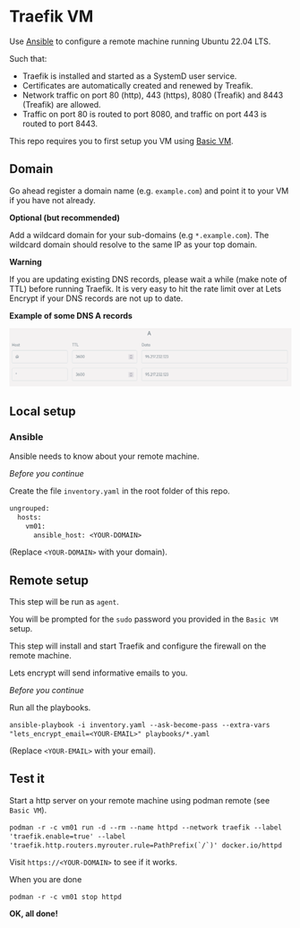 # Traefik VM

Use [Ansible](https://docs.ansible.com/ansible/latest/index.html) to configure a remote machine running Ubuntu 22.04 LTS.

Such that:

- Traefik is installed and started as a SystemD user service.
- Certificates are automatically created and renewed by Treafik.
- Network traffic on port 80 (http), 443 (https), 8080 (Treafik) and 8443 (Treafik) are allowed.
- Traffic on port 80 is routed to port 8080, and traffic on port 443 is routed to port 8443.

This repo requires you to first setup you VM using [Basic VM](https://github.com/andrtell/basic-vm). 

## Domain

Go ahead register a domain name (e.g. `example.com`) and point it to your VM if you have not already.

**Optional (but recommended)**

Add a wildcard domain for your sub-domains (e.g `*.example.com`). The wildcard domain should resolve to the same IP as your top domain.

**Warning**

If you are updating existing DNS records, please wait a while (make note of TTL) before running Traefik. It is very easy to hit the rate limit over at Lets Encrypt if your DNS records are not up to date.

**Example of some DNS A records**

![Picture of DNS records](dns_a_records.png)

## Local setup

### Ansible

Ansible needs to know about your remote machine.

*Before you continue*

Create the file `inventory.yaml` in the root folder of this repo.

```
ungrouped:
  hosts:
    vm01:
      ansible_host: <YOUR-DOMAIN>
```

(Replace `<YOUR-DOMAIN>` with your domain).

## Remote setup

This step will be run as `agent`.

You will be prompted for the `sudo` password you provided in the `Basic VM` setup.

This step will install and start Traefik and configure the firewall on the remote machine.

Lets encrypt will send informative emails to you. 

*Before you continue*

Run all the playbooks.

```
ansible-playbook -i inventory.yaml --ask-become-pass --extra-vars "lets_encrypt_email=<YOUR-EMAIL>" playbooks/*.yaml
```
(Replace `<YOUR-EMAIL>` with your email).

## Test it

Start a http server on your remote machine using podman remote (see `Basic VM`).

```
podman -r -c vm01 run -d --rm --name httpd --network traefik --label 'traefik.enable=true' --label 'traefik.http.routers.myrouter.rule=PathPrefix(`/`)' docker.io/httpd
```

Visit `https://<YOUR-DOMAIN>` to see if it works.

When you are done

```
podman -r -c vm01 stop httpd
```

**OK, all done!**
